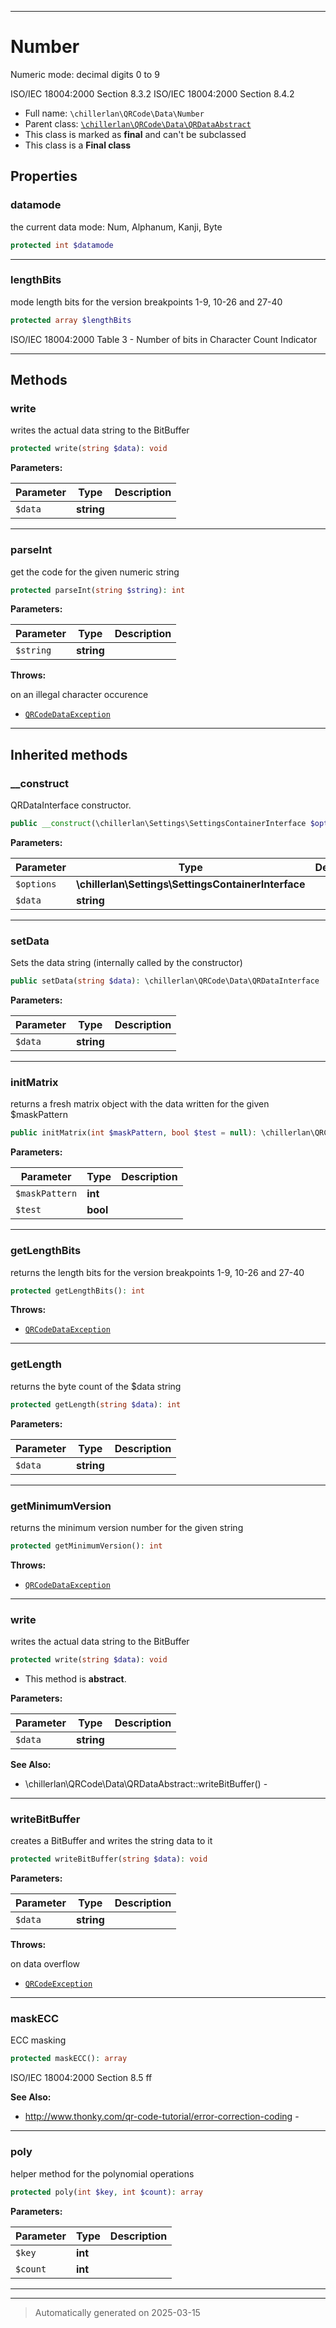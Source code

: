 ***

# Number

Numeric mode: decimal digits 0 to 9

ISO/IEC 18004:2000 Section 8.3.2
ISO/IEC 18004:2000 Section 8.4.2

* Full name: `\chillerlan\QRCode\Data\Number`
* Parent class: [`\chillerlan\QRCode\Data\QRDataAbstract`](./QRDataAbstract.md)
* This class is marked as **final** and can't be subclassed
* This class is a **Final class**



## Properties


### datamode

the current data mode: Num, Alphanum, Kanji, Byte

```php
protected int $datamode
```






***

### lengthBits

mode length bits for the version breakpoints 1-9, 10-26 and 27-40

```php
protected array $lengthBits
```

ISO/IEC 18004:2000 Table 3 - Number of bits in Character Count Indicator




***

## Methods


### write

writes the actual data string to the BitBuffer

```php
protected write(string $data): void
```








**Parameters:**

| Parameter | Type | Description |
|-----------|------|-------------|
| `$data` | **string** |  |





***

### parseInt

get the code for the given numeric string

```php
protected parseInt(string $string): int
```








**Parameters:**

| Parameter | Type | Description |
|-----------|------|-------------|
| `$string` | **string** |  |




**Throws:**
<p>on an illegal character occurence</p>

- [`QRCodeDataException`](./QRCodeDataException.md)



***


## Inherited methods


### __construct

QRDataInterface constructor.

```php
public __construct(\chillerlan\Settings\SettingsContainerInterface $options, string $data = null): mixed
```








**Parameters:**

| Parameter | Type | Description |
|-----------|------|-------------|
| `$options` | **\chillerlan\Settings\SettingsContainerInterface** |  |
| `$data` | **string** |  |





***

### setData

Sets the data string (internally called by the constructor)

```php
public setData(string $data): \chillerlan\QRCode\Data\QRDataInterface
```








**Parameters:**

| Parameter | Type | Description |
|-----------|------|-------------|
| `$data` | **string** |  |





***

### initMatrix

returns a fresh matrix object with the data written for the given $maskPattern

```php
public initMatrix(int $maskPattern, bool $test = null): \chillerlan\QRCode\Data\QRMatrix
```








**Parameters:**

| Parameter | Type | Description |
|-----------|------|-------------|
| `$maskPattern` | **int** |  |
| `$test` | **bool** |  |





***

### getLengthBits

returns the length bits for the version breakpoints 1-9, 10-26 and 27-40

```php
protected getLengthBits(): int
```











**Throws:**

- [`QRCodeDataException`](./QRCodeDataException.md)



***

### getLength

returns the byte count of the $data string

```php
protected getLength(string $data): int
```








**Parameters:**

| Parameter | Type | Description |
|-----------|------|-------------|
| `$data` | **string** |  |





***

### getMinimumVersion

returns the minimum version number for the given string

```php
protected getMinimumVersion(): int
```











**Throws:**

- [`QRCodeDataException`](./QRCodeDataException.md)



***

### write

writes the actual data string to the BitBuffer

```php
protected write(string $data): void
```




* This method is **abstract**.



**Parameters:**

| Parameter | Type | Description |
|-----------|------|-------------|
| `$data` | **string** |  |





**See Also:**

* \chillerlan\QRCode\Data\QRDataAbstract::writeBitBuffer() - 

***

### writeBitBuffer

creates a BitBuffer and writes the string data to it

```php
protected writeBitBuffer(string $data): void
```








**Parameters:**

| Parameter | Type | Description |
|-----------|------|-------------|
| `$data` | **string** |  |




**Throws:**
<p>on data overflow</p>

- [`QRCodeException`](../QRCodeException.md)



***

### maskECC

ECC masking

```php
protected maskECC(): array
```

ISO/IEC 18004:2000 Section 8.5 ff










**See Also:**

* http://www.thonky.com/qr-code-tutorial/error-correction-coding - 

***

### poly

helper method for the polynomial operations

```php
protected poly(int $key, int $count): array
```








**Parameters:**

| Parameter | Type | Description |
|-----------|------|-------------|
| `$key` | **int** |  |
| `$count` | **int** |  |





***


***
> Automatically generated on 2025-03-15
